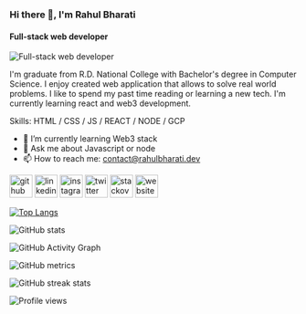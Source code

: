 ### Hi there 👋, I'm Rahul Bharati
#### Full-stack web developer
![Full-stack web developer](https://pbs.twimg.com/profile_banners/793726752/1640012283/1500x500)

I'm graduate from R.D. National College with Bachelor's degree in Computer Science. I enjoy created web application that allows to solve real world problems. I like to spend my past time reading or learning a new tech. I'm currently learning react and web3 development.

Skills: HTML / CSS / JS / REACT / NODE / GCP

- 🌱 I’m currently learning Web3 stack 
- 💬 Ask me about Javascript or node 
- 📫 How to reach me: contact@rahulbharati.dev 


[<img src='https://cdn.jsdelivr.net/npm/simple-icons@3.0.1/icons/github.svg' alt='github' height='40'>](https://github.com/rahul-bharati)  [<img src='https://cdn.jsdelivr.net/npm/simple-icons@3.0.1/icons/linkedin.svg' alt='linkedin' height='40'>](https://www.linkedin.com/in/https://www.linkedin.com/in/rahul-bharati//)  [<img src='https://cdn.jsdelivr.net/npm/simple-icons@3.0.1/icons/instagram.svg' alt='instagram' height='40'>](https://www.instagram.com/____heathcliff__/)  [<img src='https://cdn.jsdelivr.net/npm/simple-icons@3.0.1/icons/twitter.svg' alt='twitter' height='40'>](https://twitter.com/@BharatiRahul)  [<img src='https://cdn.jsdelivr.net/npm/simple-icons@3.0.1/icons/stackoverflow.svg' alt='stackoverflow' height='40'>](https://stackoverflow.com/users/10093706)  [<img src='https://cdn.jsdelivr.net/npm/simple-icons@3.0.1/icons/icloud.svg' alt='website' height='40'>](https://rahulbharati.dev)  

[![Top Langs](https://github-readme-stats.vercel.app/api/top-langs/?username=rahul-bharati)](https://github.com/anuraghazra/github-readme-stats)

![GitHub stats](https://github-readme-stats.vercel.app/api?username=rahul-bharati&show_icons=true&count_private=true)  

![GitHub Activity Graph](https://activity-graph.herokuapp.com/graph?username=rahul-bharati)  

![GitHub metrics](https://metrics.lecoq.io/rahul-bharati)  

![GitHub streak stats](https://github-readme-streak-stats.herokuapp.com/?user=rahul-bharati)  

![Profile views](https://gpvc.arturio.dev/rahul-bharati)  
